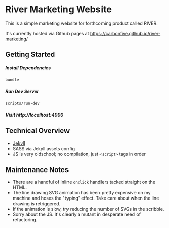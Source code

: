 # River Marketing Website

This is a simple marketing website for forthcoming product called RIVER.

It's currently hosted via Github pages at https://carbonfive.github.io/river-marketing/

## Getting Started

##### Install Dependencies
`bundle`
##### Run Dev Server
`scripts/run-dev`
##### Visit http://localhost:4000

## Technical Overview

- [Jekyll](https://jekyllrb.com)
- SASS via Jekyll assets config
- JS is very oldschool; no compilation, just `<script>` tags in order

## Maintenance Notes

- There are a handful of inline `onclick` handlers tacked straight on the HTML.
- The line drawing SVG animation has been pretty expensive on my machine and hoses the "typing" effect. Take care about when the line drawing is retriggered.
- If the animation is slow, try reducing the number of SVGs in the scribble.
- Sorry about the JS. It's clearly a mutant in desperate need of refactoring.
